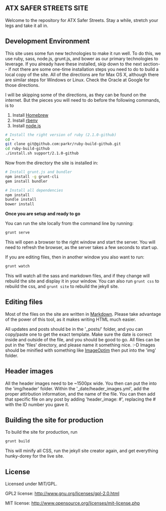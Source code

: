 ATX SAFER STREETS SITE
----------------------

Welcome to the repository for ATX Safer Streets. Stay a while, stretch your legs and take it all in.

## Development Environment

This site uses some fun new technologies to make it run well. To do this, we use ruby, sass, node.js, grunt.js, and bower as our primary technologies to leverage. If you already have these installed, skip down to the next section-- if not there are some one-time installation steps you need to do to build a local copy of the site. All of the directions are for Max OS X, although there are similar steps for Windows or Linux. Check the Oracle at Google for those directions.

I will be skipping some of the directions, as they can be found on the internet. But the pieces you will need to do before the following commands, is to

1. Install [Homebrew](http://brew.sh/)
2. Install [rbenv](https://github.com/sstephenson/rbenv)
3. Install [node.js](http://nodejs.org/download/)

```bash
# Install the right version of ruby (2.1.0-github)
cd ~
git clone git@github.com:parkr/ruby-build-github.git
cd ruby-build-github
./install.sh support/2.1.0-github
```
Now from the directory the site is installed in:
```bash
# Install grunt.js and bundler
npm install -g grunt-cli
gem install bundler

# Install all dependencies
npm install
bundle install
bower install
```

**Once you are setup and ready to go**

You can run the site locally from the command line by running:
```bash
grunt serve
```

This will open a browser to the right window and start the server. You will need to refresh the browser, as the server takes a few seconds to start up.

If you are editing files, then in another window you also want to run:
```bash
grunt watch
```

This will watch all the sass and markdown files, and if they change will rebuild the site and display it in your window. You can also run ```grunt css``` to rebuild the css, and ```grunt site``` to rebuild the jekyll site.

## Editing files

Most of the files on the site are written in [Markdown](https://help.github.com/articles/github-flavored-markdown). Please take advantage of the power of this tool, as it makes writing HTML much easier.

All updates and posts should be in the '_posts/' folder, and you can copy/paste one to get the exact template. Make sure the date is correct inside and outside of the file, and you should be good to go. All files can be put in the 'files' directory, and please name it something nice. :-D Images should be minified with something like [ImageOptim](http://imageoptim.com/) then put into the 'img' folder.

## Header images

All the header images need to be ~1500px wide. You then can put the into the 'img/header' folder. Within the '_date/header_images.yml', add the proper attirbution information, and the name of the file. You can then add that specific file on any post by adding 'header_image: #', replacing the # with the ID number you gave it. 

## Building the site for production

To build the site for production, run
```bash
grunt build
```

This will minify all CSS, run the jekyll site creator again, and get everything hunky-dorey for the live site.

## License

Licensed under MIT/GPL.

GPL2 license: http://www.gnu.org/licenses/gpl-2.0.html

MIT license: http://www.opensource.org/licenses/mit-license.php

